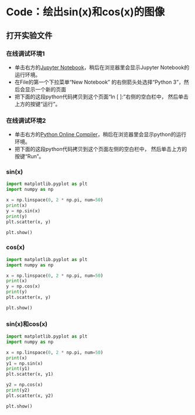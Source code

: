 # Code：绘出sin(x)和cos(x)的图像

## 打开实验文件

### 在线调试环境1

- 单击右方的[Jupyter Notebook](https://mybinder.org/v2/gh/ipython/ipython-in-depth/master?filepath=binder/Index.ipynb)，稍后在浏览器里会显示Jupyter Notebook的运行环境。
- 在File的第一个下拉菜单“New Notebook” 的右侧箭头处选择“Python 3”，然后会显示一个新的页面
- 把下面的这段python代码拷贝到这个页面“In [ ]:”右侧的空白栏中， 然后单击上方的按键“运行”。

### 在线调试环境2

- 单击右方的[Python Online Compiler](https://trinket.io/python3/a5bd54189b)，稍后在浏览器里会显示python的运行环境。
- 把下面的这段python代码拷贝到这个页面左侧的空白栏中， 然后单击上方的按键“Run”。

### sin(x)
```python
import matplotlib.pyplot as plt
import numpy as np

x = np.linspace(0, 2 * np.pi, num=50)
print(x)
y = np.sin(x)
print(y)
plt.scatter(x, y)

plt.show()
```

### cos(x)
```python
import matplotlib.pyplot as plt
import numpy as np

x = np.linspace(0, 2 * np.pi, num=50)
print(x)
y = np.cos(x)
print(y)
plt.scatter(x, y)

plt.show()
```

### sin(x)和cos(x)
```python
import matplotlib.pyplot as plt
import numpy as np

x = np.linspace(0, 2 * np.pi, num=50)
print(x)
y1 = np.sin(x)
print(y1)
plt.scatter(x, y1)

y2 = np.cos(x)
print(y2)
plt.scatter(x, y2)

plt.show()
```